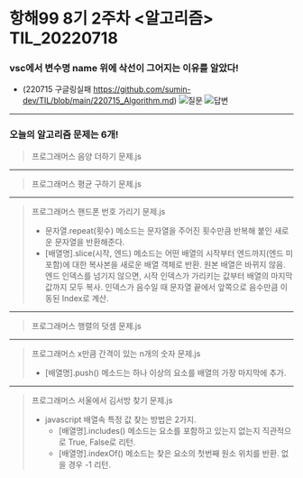 # 항해99 8기 2주차 <알고리즘> TIL_20220718 #
### vsc에서 변수명 name 위에 삭선이 그어지는 이유를 알았다! ###
* (220715 구글링실패 https://github.com/sumin-dev/TIL/blob/main/220715_Algorithm.md)
![질문](https://user-images.githubusercontent.com/109029407/179432063-b5775993-2990-4196-ae43-4665866c4dd2.png)
![답변](https://user-images.githubusercontent.com/109029407/179432067-3078d597-c4fb-44c1-a210-bdb7fea0b4bf.png)
----------------------------------------------------------------------------------------------------
### 오늘의 알고리즘 문제는 6개! ###
> 프로그래머스 음양 더하기 문제.js

----------------------------------------------------------------------------------------------------
> 프로그래머스 평균 구하기 문제.js

----------------------------------------------------------------------------------------------------
> 프로그래머스 핸드폰 번호 가리기 문제.js
>   * 문자열.repeat(횟수) 메소드는 문자열을 주어진 횟수만큼 반복해 붙인 새로운 문자열을 반환해준다.
>   * [배열명].slice(시작, 엔드) 메소드는 어떤 배열의 시작부터 엔드까지(엔드 미포함)에 대한 복사본을 새로운 배열 객체로 반환. 원본 배열은 바뀌지 않음.
>   엔드 인덱스를 넘기지 않으면, 시작 인덱스가 가리키는 값부터 배열의 마지막 값까지 모두 복사. 인덱스가 음수일 때 문자열 끝에서 앞쪽으로 음수만큼 이동된 Index로 계산.

----------------------------------------------------------------------------------------------------
> 프로그래머스 행렬의 덧셈 문제.js

----------------------------------------------------------------------------------------------------
> 프로그래머스 x만큼 간격이 있는 n개의 숫자 문제.js
>   * [배열명].push() 메소드는 하나 이상의 요소를 배열의 가장 마지막에 추가.

----------------------------------------------------------------------------------------------------
> 프로그래머스 서울에서 김서방 찾기 문제.js
>   * javascript 배열속 특정 값 찾는 방법은 2가지.
>     * [배열명].includes() 메소드는 요소를 포함하고 있는지 없는지 직관적으로 True, False로 리턴.
>     * [배열명].indexOf() 메소드는 찾은 요소의 첫번째 원소 위치를 반환. 없을 경우 -1 리턴.

